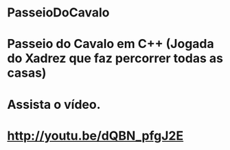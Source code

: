 PasseioDoCavalo
===============

# Passeio do Cavalo em C++ (Jogada do Xadrez que faz percorrer todas as casas)
# Assista o vídeo.
# http://youtu.be/dQBN_pfgJ2E
